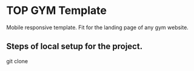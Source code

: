 # TOP GYM Template
Mobile responsive template. Fit for the landing page of any gym website.


## Steps of local setup for the project.
git clone 
